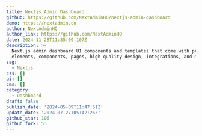 ```yaml
---
title: Nextjs Admin Dashboard
github: https://github.com/NextAdminHQ/nextjs-admin-dashboard
demo: https://nextadmin.co
author: NextAdminHQ
author_link: https://github.com/NextAdminHQ
date: 2024-11-28T11:35:09.107Z
description: >-
  Next.js admin dashboard UI components and templates that come with pre-built
  elements, components, pages, high-quality design, integrations, and much more.
ssg:
  - Nextjs
css: []
ui: []
cms: []
category:
  - Dashboard
draft: false
publish_date: '2024-05-09T11:47:51Z'
update_date: '2024-07-27T05:42:26Z'
github_star: 106
github_fork: 53
---
```

